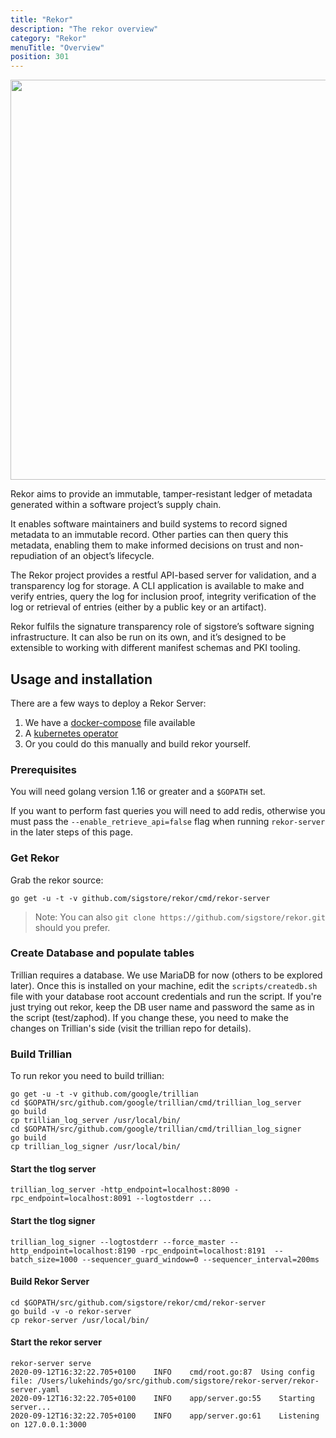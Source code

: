 ```yaml
---
title: "Rekor"
description: "The rekor overview"
category: "Rekor"
menuTitle: "Overview"
position: 301
---
```


<img src="/rekor_overview_v1.jpg" class="light-img" width="1280" height="640" alt=""/>

Rekor aims to provide an immutable, tamper-resistant ledger of metadata generated within a software project’s supply chain.

It enables software maintainers and build systems to record signed metadata to an immutable record. Other parties can then query this metadata, enabling them to make informed decisions on trust and non-repudiation of an object’s lifecycle.

The Rekor project provides a restful API-based server for validation, and a transparency log for storage. A CLI application is available to make and verify entries, query the log for inclusion proof, integrity verification of the log or retrieval of entries (either by a public key or an artifact).

Rekor fulfils the signature transparency role of sigstore’s software signing infrastructure. It can also be run on its own, and it’s designed to be extensible to working with different manifest schemas and PKI tooling.

## Usage and installation

There are a few ways to deploy a Rekor Server:

1.  We have a [docker-compose](https://github.com/sigstore/rekor/blob/main/docker-compose.yml) file available
2.  A [kubernetes operator](https://github.com/sigstore/rekor-operator)
3.  Or you could do this manually and build rekor yourself.

### Prerequisites

You will need golang version 1.16 or greater and a `$GOPATH` set.

If you want to perform fast queries you will need to add redis, otherwise you must pass the `--enable_retrieve_api=false`
flag when running `rekor-server` in the later steps of this page.

### Get Rekor

Grab the rekor source:

`go get -u -t -v github.com/sigstore/rekor/cmd/rekor-server`

> Note: You can also `git clone https://github.com/sigstore/rekor.git` should you prefer.

### Create Database and populate tables

Trillian requires a database. We use MariaDB for now (others to be explored later). Once this
is installed on your machine, edit the `scripts/createdb.sh` file with your database root account credentials and run the
script. If you're just trying out rekor, keep the DB user name and password the same as in the script (test/zaphod). If
you change these, you need to make the changes on Trillian's side (visit the trillian repo for details).

### Build Trillian

To run rekor you need to build trillian:

```
go get -u -t -v github.com/google/trillian
cd $GOPATH/src/github.com/google/trillian/cmd/trillian_log_server
go build
cp trillian_log_server /usr/local/bin/
cd $GOPATH/src/github.com/google/trillian/cmd/trillian_log_signer
go build
cp trillian_log_signer /usr/local/bin/
```

#### Start the tlog server

```
trillian_log_server -http_endpoint=localhost:8090 -rpc_endpoint=localhost:8091 --logtostderr ...
```

#### Start the tlog signer

```
trillian_log_signer --logtostderr --force_master --http_endpoint=localhost:8190 -rpc_endpoint=localhost:8191  --batch_size=1000 --sequencer_guard_window=0 --sequencer_interval=200ms
```

#### Build Rekor Server

```
cd $GOPATH/src/github.com/sigstore/rekor/cmd/rekor-server
go build -v -o rekor-server
cp rekor-server /usr/local/bin/
```

#### Start the rekor server

```
rekor-server serve
2020-09-12T16:32:22.705+0100	INFO	cmd/root.go:87	Using config file: /Users/lukehinds/go/src/github.com/sigstore/rekor-server/rekor-server.yaml
2020-09-12T16:32:22.705+0100	INFO	app/server.go:55	Starting server...
2020-09-12T16:32:22.705+0100	INFO	app/server.go:61	Listening on 127.0.0.1:3000
```
